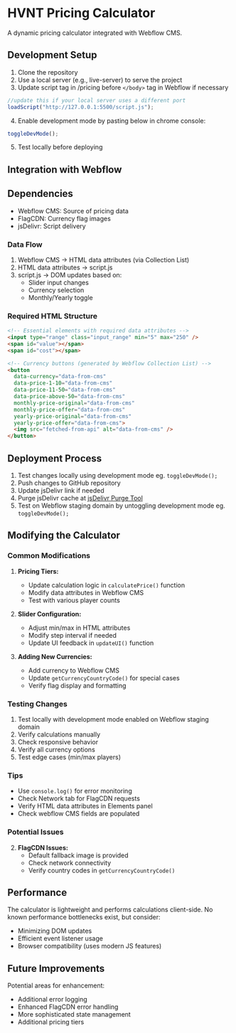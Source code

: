 # HVNT Pricing Calculator

A dynamic pricing calculator integrated with Webflow CMS.

## Development Setup

1. Clone the repository
2. Use a local server (e.g., live-server) to serve the project
3. Update script tag in /pricing before `</body>` tag in Webflow if necessary

```javascript
//update this if your local server uses a different port
loadScript("http://127.0.0.1:5500/script.js");
```

4. Enable development mode by pasting below in chrome console:

```javascript
toggleDevMode();
```

5. Test locally before deploying

## Integration with Webflow

## Dependencies

- Webflow CMS: Source of pricing data
- FlagCDN: Currency flag images
- jsDelivr: Script delivery

### Data Flow

1. Webflow CMS → HTML data attributes (via Collection List)
2. HTML data attributes → script.js
3. script.js → DOM updates based on:
   - Slider input changes
   - Currency selection
   - Monthly/Yearly toggle

### Required HTML Structure

```html
<!-- Essential elements with required data attributes -->
<input type="range" class="input_range" min="5" max="250" />
<span id="value"></span>
<span id="cost"></span>

<!-- Currency buttons (generated by Webflow Collection List) -->
<button
  data-currency="data-from-cms"
  data-price-1-10="data-from-cms"
  data-price-11-50="data-from-cms"
  data-price-above-50="data-from-cms"
  monthly-price-original="data-from-cms"
  monthly-price-offer="data-from-cms"
  yearly-price-original="data-from-cms"
  yearly-price-offer="data-from-cms">
  <img src="fetched-from-api" alt="data-from-cms" />
</button>
```

## Deployment Process

1. Test changes locally using development mode eg. `toggleDevMode();`
2. Push changes to GitHub repository
3. Update jsDelivr link if needed
4. Purge jsDelivr cache at [jsDelivr Purge Tool](https://www.jsdelivr.com/tools/purge)
5. Test on Webflow staging domain by untoggling development mode eg. `toggleDevMode();`

## Modifying the Calculator

### Common Modifications

1. **Pricing Tiers:**

   - Update calculation logic in `calculatePrice()` function
   - Modify data attributes in Webflow CMS
   - Test with various player counts

2. **Slider Configuration:**

   - Adjust min/max in HTML attributes
   - Modify step interval if needed
   - Update UI feedback in `updateUI()` function

3. **Adding New Currencies:**
   - Add currency to Webflow CMS
   - Update `getCurrencyCountryCode()` for special cases
   - Verify flag display and formatting

### Testing Changes

1. Test locally with development mode enabled on Webflow staging domain
2. Verify calculations manually
3. Check responsive behavior
4. Verify all currency options
5. Test edge cases (min/max players)

### Tips

- Use `console.log()` for error monitoring
- Check Network tab for FlagCDN requests
- Verify HTML data attributes in Elements panel
- Check webflow CMS fields are populated

### Potential Issues

2. **FlagCDN Issues:**
   - Default fallback image is provided
   - Check network connectivity
   - Verify country codes in `getCurrencyCountryCode()`

## Performance

The calculator is lightweight and performs calculations client-side. No known performance bottlenecks exist, but consider:

- Minimizing DOM updates
- Efficient event listener usage
- Browser compatibility (uses modern JS features)

## Future Improvements

Potential areas for enhancement:

- Additional error logging
- Enhanced FlagCDN error handling
- More sophisticated state management
- Additional pricing tiers
